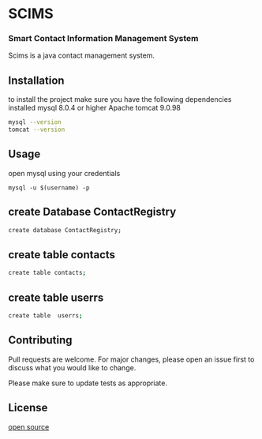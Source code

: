 # SCIMS
### Smart Contact Information Management System
Scims is a java contact management system.

## Installation

to install the project make sure you have the following dependencies installed
mysql 8.0.4 or higher Apache tomcat 9.0.98

```bash
mysql --version
tomcat --version
```

## Usage
open mysql using your credentials
```
mysql -u $(username) -p
```

## create Database ContactRegistry
```bash
create database ContactRegistry;
```


## create table contacts
```bash
create table contacts;
```


## create table userrs
```bash
create table  userrs;
```
## Contributing

Pull requests are welcome. For major changes, please open an issue first
to discuss what you would like to change.

Please make sure to update tests as appropriate.

## License

[open source](https://choosealicense.com/licenses/mit/)
